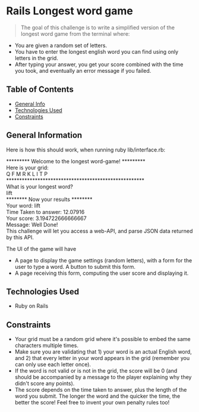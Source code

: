 
# Rails Longest word game 

> The goal of this challenge is to write a simplified version of the longest word game from the terminal where:

- You are given a random set of letters.
- You have to enter the longest english word you can find using only letters in the grid.
- After typing your answer, you get your score combined with the time you took, and eventually an error message if you failed.

## Table of Contents
* [General Info](#general-information)
* [Technologies Used](#technologies-used)
* [Constraints](#constraints)


## General Information
Here is how this should work, when running ruby lib/interface.rb:

********* Welcome to the longest word-game! *********<br>
Here is your grid:<br>
Q F M R K L I T P<br>
*****************************************************<br>
What is your longest word?<br>
lift<br>
******** Now your results ********<br>
Your word: lift<br>
Time Taken to answer: 12.07916<br>
Your score: 3.194722666666667<br>
Message: Well Done!<br>
This challenge will let you access a web-API, and parse JSON data returned by this API.

The UI of the game will have
- A page to display the game settings (random letters), with a form for the user to type a word. A button to submit this form.
- A page receiving this form, computing the user score and displaying it.


## Technologies Used
- Ruby on Rails


## Constraints

- Your grid must be a random grid where it's possible to embed the same characters multiple times.
- Make sure you are validating that 1) your word is an actual English word, and 2) that every letter in your word appears in the grid (remember you can only use each letter once).
- If the word is not valid or is not in the grid, the score will be 0 (and should be accompanied by a message to the player explaining why they didn't score any points).
- The score depends on the time taken to answer, plus the length of the word you submit. The longer the word and the quicker the time, the better the score! Feel free to invent your own penalty rules too!
